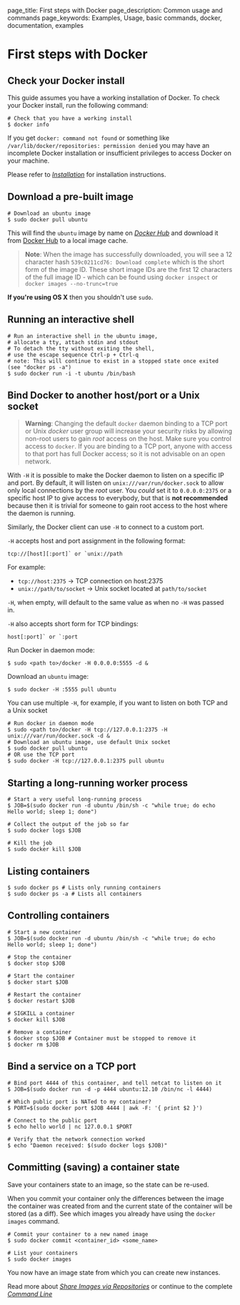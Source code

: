 page_title: First steps with Docker
page_description: Common usage and commands
page_keywords: Examples, Usage, basic commands, docker, documentation, examples

# First steps with Docker

## Check your Docker install

This guide assumes you have a working installation of Docker. To check
your Docker install, run the following command:

    # Check that you have a working install
    $ docker info

If you get `docker: command not found` or something like
`/var/lib/docker/repositories: permission denied` you may have an
incomplete Docker installation or insufficient privileges to access
Docker on your machine.

Please refer to [*Installation*](/installation/#installation-list)
for installation instructions.

## Download a pre-built image

    # Download an ubuntu image
    $ sudo docker pull ubuntu

This will find the `ubuntu` image by name on
[*Docker Hub*](/userguide/dockerrepos/#find-public-images-on-docker-hub)
and download it from [Docker Hub](https://hub.docker.com) to a local
image cache.

> **Note**:
> When the image has successfully downloaded, you will see a 12 character
> hash `539c0211cd76: Download complete` which is the
> short form of the image ID. These short image IDs are the first 12
> characters of the full image ID - which can be found using
> `docker inspect` or `docker images --no-trunc=true`

**If you're using OS X** then you shouldn't use `sudo`.

## Running an interactive shell

    # Run an interactive shell in the ubuntu image,
    # allocate a tty, attach stdin and stdout
    # To detach the tty without exiting the shell,
    # use the escape sequence Ctrl-p + Ctrl-q
    # note: This will continue to exist in a stopped state once exited (see "docker ps -a")
    $ sudo docker run -i -t ubuntu /bin/bash

## Bind Docker to another host/port or a Unix socket

> **Warning**:
> Changing the default `docker` daemon binding to a
> TCP port or Unix *docker* user group will increase your security risks
> by allowing non-root users to gain *root* access on the host. Make sure
> you control access to `docker`. If you are binding
> to a TCP port, anyone with access to that port has full Docker access;
> so it is not advisable on an open network.

With `-H` it is possible to make the Docker daemon to listen on a
specific IP and port. By default, it will listen on
`unix:///var/run/docker.sock` to allow only local connections by the
*root* user. You *could* set it to `0.0.0.0:2375` or a specific host IP
to give access to everybody, but that is **not recommended** because
then it is trivial for someone to gain root access to the host where the
daemon is running.

Similarly, the Docker client can use `-H` to connect to a custom port.

`-H` accepts host and port assignment in the following format:

    tcp://[host][:port]` or `unix://path

For example:

-   `tcp://host:2375` -> TCP connection on
    host:2375
-   `unix://path/to/socket` -> Unix socket located
    at `path/to/socket`

`-H`, when empty, will default to the same value as
when no `-H` was passed in.

`-H` also accepts short form for TCP bindings:

    host[:port]` or `:port

Run Docker in daemon mode:

    $ sudo <path to>/docker -H 0.0.0.0:5555 -d &

Download an `ubuntu` image:

    $ sudo docker -H :5555 pull ubuntu

You can use multiple `-H`, for example, if you want to listen on both
TCP and a Unix socket

    # Run docker in daemon mode
    $ sudo <path to>/docker -H tcp://127.0.0.1:2375 -H unix:///var/run/docker.sock -d &
    # Download an ubuntu image, use default Unix socket
    $ sudo docker pull ubuntu
    # OR use the TCP port
    $ sudo docker -H tcp://127.0.0.1:2375 pull ubuntu

## Starting a long-running worker process

    # Start a very useful long-running process
    $ JOB=$(sudo docker run -d ubuntu /bin/sh -c "while true; do echo Hello world; sleep 1; done")

    # Collect the output of the job so far
    $ sudo docker logs $JOB

    # Kill the job
    $ sudo docker kill $JOB

## Listing containers

    $ sudo docker ps # Lists only running containers
    $ sudo docker ps -a # Lists all containers

## Controlling containers

    # Start a new container
    $ JOB=$(sudo docker run -d ubuntu /bin/sh -c "while true; do echo Hello world; sleep 1; done")

    # Stop the container
    $ docker stop $JOB

    # Start the container
    $ docker start $JOB

    # Restart the container
    $ docker restart $JOB

    # SIGKILL a container
    $ docker kill $JOB

    # Remove a container
    $ docker stop $JOB # Container must be stopped to remove it
    $ docker rm $JOB

## Bind a service on a TCP port

    # Bind port 4444 of this container, and tell netcat to listen on it
    $ JOB=$(sudo docker run -d -p 4444 ubuntu:12.10 /bin/nc -l 4444)

    # Which public port is NATed to my container?
    $ PORT=$(sudo docker port $JOB 4444 | awk -F: '{ print $2 }')

    # Connect to the public port
    $ echo hello world | nc 127.0.0.1 $PORT

    # Verify that the network connection worked
    $ echo "Daemon received: $(sudo docker logs $JOB)"

## Committing (saving) a container state

Save your containers state to an image, so the state can be
re-used.

When you commit your container only the differences between the image
the container was created from and the current state of the container
will be stored (as a diff). See which images you already have using the
`docker images` command.

    # Commit your container to a new named image
    $ sudo docker commit <container_id> <some_name>

    # List your containers
    $ sudo docker images

You now have an image state from which you can create new instances.

Read more about [*Share Images via
Repositories*](/userguide/dockerrepos/#working-with-the-repository) or
continue to the complete [*Command
Line*](/reference/commandline/cli/#cli)
